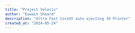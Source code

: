 ```yaml
---
title: "Project Velocis"
author: "Euwain Sheard"
description: "Ultra Fast CoreXY auto ejecting 3d Printer"
created_at: "2024-05-24"
---
```

